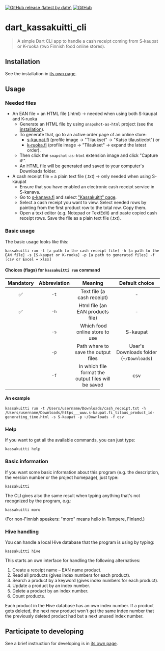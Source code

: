 <a href="https://github.com/areee/dart_kassakuitti_cli/releases"><img alt="GitHub release (latest by date)" src="https://img.shields.io/github/v/release/areee/dart_kassakuitti_cli"></a>
<a href="https://github.com/areee/dart_kassakuitti_cli/blob/main/LICENSE.md"><img alt="GitHub" src="https://img.shields.io/github/license/areee/dart_kassakuitti_cli"></a>

# dart_kassakuitti_cli

> A simple Dart CLI app to handle a cash receipt coming from S-kaupat or K-ruoka (two Finnish food online stores).

## Installation

See the installation in [its own page](https://github.com/areee/dart_kassakuitti_cli/blob/main/INSTALLATION.md).

## Usage

### Needed files
- An EAN file = an HTML file (.html) → needed when using both S-kaupat and K-ruoka
  - Generate an HTML file by using `snapshot-as-html` project (see the [installation](https://github.com/areee/dart_kassakuitti_cli/blob/main/INSTALLATION.md)).
  - To generate that, go to an active order page of an online store:
    - [s-kaupat.fi](https://www.s-kaupat.fi) (profile image → "Tilaukset" → "Katso tilaustiedot") or
    - [k-ruoka.fi](https://www.k-ruoka.fi) (profile image → "Tilaukset" → expand the latest order).
  - Then click the `snapshot-as-html` extension image and click "Capture it!".
  - An HTML file will be generated and saved to your computer's Downloads folder.
- A cash receipt file = a plain text file (.txt) → only needed when using S-kaupat
    - Ensure that you have enabled an electronic cash receipt service in S-kanava.
    - Go to [s-kanava.fi](https://www.s-kanava.fi) and select ["Kassakuitit" page](https://www.s-kanava.fi/web/s/oma-s-kanava/asiakasomistaja/kassakuitit).
    - Select a cash receipt you want to view. Select needed rows by painting from the first product row to the total row. Copy them.
    - Open a text editor (e.g. Notepad or TextEdit) and paste copied cash receipt rows. Save the file as a plain text file (.txt).

### Basic usage

The basic usage looks like this:

```
kassakuitti run -t [a path to the cash receipt file] -h [a path to the EAN file] -s [S-kaupat or K-ruoka] -p [a path to generated files] -f [csv or Excel = xlsx]
```

#### Choices (flags) for `kassakuitti run` command

Mandatory | Abbreviation | Meaning | Default choice
:---: | :---: | :---: | :---:
✅ | `-t` | Text file (a cash receipt) | -
✅ | `-h` | Html file (an EAN products file) | -
&nbsp; | `-s` | Which food online store to use | S-kaupat
&nbsp; | `-p` | Path where to save the output files | User's Downloads folder (`~/Downloads`)
&nbsp; | `-f` | In which file format the output files will be saved | csv

#### An example

```
kassakuitti run -t /Users/username/Downloads/cash_receipt.txt -h /Users/username/Downloads/https___www.s-kaupat.fi_tilaus_product_id-generating_time.html -s S-kaupat -p ~/Downloads -f csv
```

### Help

If you want to get all the available commands, you can just type:

```
kassakuitti help
```

### Basic information

If you want some basic information about this program (e.g. the description, the version number or the project homepage), just type:

```
kassakuitti
```

The CLI gives also the same result when typing anything that's not recognized by the program, e.g.:

```
kassakuitti moro
```

(For non-Finnish speakers: "moro" means hello in Tampere, Finland.)

### Hive handling

You can handle a local Hive database that the program is using by typing:

```
kassakuitti hive
```

This starts an own interface for handling the following alternatives:

1. Create a receipt name – EAN name product.
2. Read all products (gives index numbers for each product).
3. Search a product by a keyword (gives index numbers for each product).
4. Update a product by an index number.
5. Delete a product by an index number.
6. Count products.

Each product in the Hive database has an own index number. If a product gets deleted, the next new product won't get the same index number that the previously deleted product had but a next unused index number.

## Participate to developing

See a brief instruction for developing is in [its own page](https://github.com/areee/dart_kassakuitti_cli/blob/main/DEVELOPING.md).